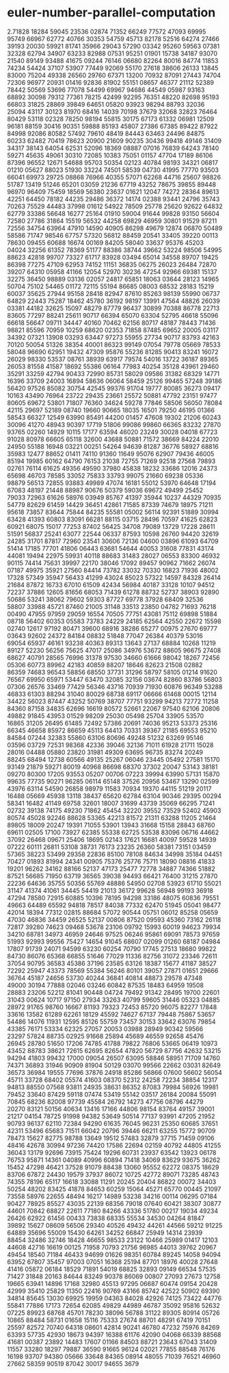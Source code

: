 # euler-number-parallel-computation

2.71828 18284 59045 23536 02874 71352 66249 77572 47093 69995 95749 66967 62772 40766 30353 54759 45713 82178 52516 64274 27466 39193 20030 59921 81741 35966 29043 57290 03342 95260 59563 07381 32328 62794 34907 63233 82988 07531 95251 01901 15738 34187 93070 21540 89149 93488 41675 09244 76146 06680 82264 80016 84774 11853 74234 54424 37107 53907 77449 92069 55170 27618 38606 26133 13845 83000 75204 49338 26560 29760 67371 13200 70932 87091 27443 74704 72306 96977 20931 01416 92836 81902 55151 08657 46377 21112 52389 78442 50569 53696 77078 54499 69967 94686 44549 05987 93163 68892 30098 79312 77361 78215 42499 92295 76351 48220 82698 95193 66803 31825 28869 39849 64651 05820 93923 98294 88793 32036 25094 43117 30123 81970 68416 14039 70198 37679 32068 32823 76464 80429 53118 02328 78250 98194 55815 30175 67173 61332 06981 12509 96181 88159 30416 90351 59888 85193 45807 27386 67385 89422 87922 84998 92086 80582 57492 79610 48419 84443 63463 24496 84875 60233 62482 70419 78623 20900 21609 90235 30436 99418 49146 31409 34317 38143 64054 62531 52096 18369 08887 07016 76839 64243 78140 59271 45635 49061 30310 72085 10383 75051 01157 47704 17189 86106 87396 96552 12671 54688 95703 50354 02123 40784 98193 34321 06817 01210 05627 88023 51930 33224 74501 58539 04730 41995 77770 93503 66041 69973 29725 08868 76966 40355 57071 62268 44716 25607 98826 51787 13419 51246 65201 03059 21236 67719 43252 78675 39855 89448 96970 96409 75459 18569 56380 23637 01621 12047 74272 28364 89613 42251 64450 78182 44235 29486 36372 14174 02388 93441 24796 35743 70263 75529 44483 37998 01612 54922 78509 25778 25620 92622 64832 62779 33386 56648 16277 25164 01910 59004 91644 99828 93150 56604 72580 27786 31864 15519 56532 44258 69829 46959 30801 91529 87211 72556 34754 63964 47910 14590 40905 86298 49679 12874 06870 50489 58586 71747 98546 67757 57320 56812 88459 20541 33405 39220 00113 78630 09455 60688 16674 00169 84205 58040 33637 95376 45203 04024 32256 61352 78369 51177 88386 38744 39662 53224 98506 54995 88623 42818 99707 73327 61717 83928 03494 65014 34558 89707 19425 86398 77275 47109 62953 74152 11151 36835 06275 26023 26484 72870 39207 64310 05958 41166 12054 52970 30236 47254 92966 69381 15137 32275 36450 98889 03136 02057 24817 65851 18063 03644 28123 14965 50704 75102 54465 01172 72115 55194 86685 08003 68532 28183 15219 60037 35625 27944 95158 28418 82947 87610 85263 98139 55990 06737 64829 22443 75287 18462 45780 36192 98197 13991 47564 48826 26039 03381 44182 32625 15097 48279 87779 96437 30899 70388 86778 22713 83605 77297 88241 25611 90717 66394 65070 63304 52795 46618 55096 66618 56647 09711 34447 40160 70462 62156 80717 48187 78443 71436 98821 85596 70959 10259 68620 02353 71858 87485 69652 20005 03117 34392 07321 13908 03293 63447 97273 55955 27734 90717 83793 42163 70120 50054 51326 38354 40001 86323 99149 07054 79778 05669 78533 58048 96690 62951 19432 47309 95876 55236 81285 90413 83241 16072 26029 98330 53537 08761 38939 63917 79574 54016 13722 36187 89365 26053 81558 41587 18692 55386 06164 77983 40254 35128 43961 29460 35291 33259 42794 90433 72990 85731 58029 09586 31382 68329 14771 16396 33709 24003 16894 58636 06064 58459 25126 99465 57248 39186 56420 97526 85082 30754 42545 99376 91704 19777 80085 36273 09417 10163 43490 76964 23722 29435 23661 25572 50881 47792 23151 97477 80605 69672 53801 71807 76360 34624 59278 77846 58506 56050 78084 42115 29697 52189 08740 19660 90665 18035 16501 79250 46195 01366 58543 66327 12549 63990 85491 44200 01457 47608 19302 21206 60243 30096 41270 48943 90397 17719 51806 99086 99860 66365 83232 27870 93765 02260 14929 10115 17177 63594 46020 23249 30028 04018 67723 91028 80978 66605 65118 32600 43688 50881 71572 38669 84224 22010 24950 55188 16948 03221 00251 54264 94639 81287 36776 58927 68816 35983 12477 88652 01411 74110 91360 11649 95076 62907 79436 46005 85194 19985 60162 64790 76153 21038 72755 71269 92518 27568 79893 02761 76114 61625 49356 49590 37980 45838 18232 33686 12016 24373 65698 46703 78585 33052 75833 33793 99075 21660 69238 05336 98879 56513 72855 93883 49989 47074 16181 55012 53970 64648 17194 67083 48197 21448 88987 90676 50379 59036 69672 49499 25452 79033 72963 61626 58976 03949 85767 41397 35944 10237 44329 70935 54779 82629 61459 14429 36451 42861 71585 87339 74679 18975 71211 95618 73857 83644 75844 84235 55581 05002 56114 92391 51889 30994 63428 41393 60803 83091 66281 88115 03715 28496 70597 41625 62823 60921 68075 15017 77253 87402 56425 34708 79089 13729 17228 28611 51591 56837 25241 63077 22544 06337 87593 10598 26760 94420 32619 24285 31701 87817 72960 23541 30606 72136 04600 03896 61093 64709 51414 17185 77701 41806 06443 63681 54644 40053 31608 77831 43174 44081 19494 22975 59931 40118 88683 31483 28027 06553 83300 46932 90115 74414 75631 39997 22170 38046 17092 89457 90962 71662 26074 07187 49975 35921 27560 84414 73782 33032 70330 16823 71936 48002 17328 57349 35947 56433 41299 43024 85023 57322 14597 84328 26414 21684 87872 16733 67010 61509 42434 56984 40187 33128 10107 94512 72237 37886 12605 81656 68053 71439 61278 88732 52737 38903 92890 50686 53241 38062 79602 59303 87727 69778 37928 68409 32536 58807 33988 45721 87460 21005 31148 33513 23850 04782 71693 76218 00490 47955 97959 29059 16554 70505 77751 43081 75112 69898 51884 08718 56402 60353 05583 73783 24229 24185 62564 42550 22672 15598 02740 12617 97192 80471 39600 68916 38286 65277 00975 27670 69777 03643 92602 24372 84184 08832 51848 77047 26384 40379 53016 69054 65937 46161 93238 40363 89313 13643 27137 68884 10268 11219 89127 52230 56256 75625 47017 25086 34976 53672 88605 96675 27408 68627 40791 28565 76996 31378 97530 34660 61666 98042 18267 72456 05306 60773 89962 42183 40859 88207 18646 82623 21508 02882 86359 74683 96543 58856 68550 37731 31296 58797 58105 01214 91620 76567 69950 65971 53447 63470 32085 32156 03674 82860 83786 56803 07306 26576 33469 77429 56346 43716 70939 71930 60876 96349 53288 46833 61303 88294 31040 80029 68738 69117 06666 61468 00015 12114 34422 56023 87447 43252 50769 38707 77751 93299 94213 72772 11258 84360 87158 34835 62696 16619 80572 52661 22067 97540 62106 20806 49882 91845 43953 01529 98209 25030 05498 25704 33905 53570 16865 31205 26495 61485 72492 57386 20691 74036 95213 53373 25316 66345 46658 85972 86659 45113 64413 70331 39367 21185 69553 95210 84584 07244 32383 55860 63106 80696 49248 51232 63269 95146 03596 03729 72531 98368 42336 39046 32136 71011 61928 21711 15028 28016 04488 05880 23820 31981 49309 63695 96735 83274 20249 88245 68494 12738 60566 49135 25267 06046 23445 05492 27581 15170 93149 21879 59271 80019 40968 86698 68370 37302 20047 53143 38181 09270 80300 17205 93553 05207 00706 07223 39994 63990 57131 15870 99635 77735 90271 96285 06114 65148 37526 20956 53467 13290 02599 43976 63114 54590 26858 98979 11583 70934 19370 44115 51219 20117 16488 05669 45938 13118 38437 65620 62784 63104 90346 29395 00294 58341 16482 41149 69758 32601 18007 31699 43739 35069 66295 71241 02732 39138 74175 49230 71862 45454 32220 39552 73529 52402 45903 80574 45028 92246 88628 53365 42213 81572 21311 63288 11205 21464 89805 18009 20247 19391 71055 53901 13943 31668 15158 28843 68760 69611 02505 17100 73927 62385 55338 62725 53538 83096 06716 44662 37092 26468 09671 25406 18695 02143 17621 16681 40097 59528 14939 07222 60111 26811 53108 38731 76173 23235 26360 58381 73151 03459 57365 38223 53499 29358 22836 85100 78108 84634 34998 35184 04451 70427 01893 81994 24341 00905 75376 25776 75711 18090 08816 41833 19201 96262 34162 88166 52137 47173 25477 72778 34887 74366 51882 87521 56685 71950 63719 36565 39038 94493 66421 76400 31215 27870 22236 64636 35755 50356 55769 48886 54950 02708 53923 61710 55021 31147 41374 41061 34445 54419 21013 36172 99628 56948 99193 36918 47294 78580 72915 60885 10396 78195 94298 33186 48075 60836 79551 49663 64489 65592 94818 78517 84038 77332 62470 51945 05041 98477 42014 18394 77312 02815 88684 57072 90544 05751 06012 85258 05659 47030 46836 34459 26525 52137 00806 87520 09593 45360 73162 26118 72817 39280 74623 09468 53678 23106 09792 15993 60019 94623 79934 34210 68781 34973 46959 24646 97525 06246 95861 69091 78573 97659 51993 92993 99556 75427 14654 91045 68607 02099 01260 68187 04984 17807 91739 24071 94599 63230 60254 70790 17745 27513 18680 99822 84730 86076 65368 66855 51646 77029 11336 82756 31072 23346 72611 37054 90795 36583 45386 37196 23585 63126 18387 15677 41187 38527 72292 25947 43373 78569 55384 56246 80101 39057 27871 01651 29666 36764 45187 24656 53730 40244 36841 40814 48873 29578 47348 49000 30194 77888 02046 03246 60842 87535 18483 64959 19508 28883 23206 52212 81041 90448 04724 79492 91342 28495 19700 22601 31043 00624 10717 97150 27934 33263 40799 59605 31446 05323 04885 28972 91765 98760 16667 81193 79323 72453 85720 96075 82277 17848 33616 13582 61289 62261 18129 45592 74627 67137 79448 75867 53657 54486 14076 11931 12595 85126 55759 73457 30153 33642 63076 79854 43385 76171 53334 62325 27057 20053 03988 28949 90342 59566 23297 57824 88735 02925 91668 25894 45689 46559 92658 45476 26945 28780 51650 17206 74785 41788 79822 76806 53665 06419 10973 43452 88783 38621 72615 62695 82654 47820 56729 87756 42632 53215 94294 41803 99432 17000 09054 26507 63095 58846 58951 71709 14760 74371 36893 31946 90909 81904 50129 03070 99566 22662 03031 82649 36573 36984 19555 77696 37876 24918 85286 56866 07600 56602 56054 45711 33728 68402 05574 41603 08370 52312 24258 72234 38854 12317 94813 88550 07568 93811 24935 38631 86352 87083 79984 56926 19981 79452 33640 87429 59118 07474 53419 55142 03517 26184 20084 55091 70845 68236 82008 97739 45584 26792 14273 47756 08796 44279 20270 83121 50156 40634 13416 17166 44806 98154 83764 49157 39001 21217 04154 78725 91998 94382 53649 50514 77137 93991 47205 21952 90793 96137 62110 72384 94290 61635 76045 96231 25350 60685 37651 42311 53496 65683 71511 66042 20796 39446 66211 63255 15772 90709 78473 15627 82775 98788 13649 19512 57483 32879 37715 71459 09106 48416 42678 30994 97236 74420 17586 22694 02159 40792 44805 41255 36043 13179 92696 73915 75424 19296 60731 23937 63542 13923 06178 76753 95871 14361 04089 40996 60894 71418 34069 83629 93675 36262 15452 47298 46421 37528 91079 88438 13060 95552 62272 08375 18629 83706 67872 24430 19579 37937 86072 10725 42772 89071 73285 48743 74355 78196 65117 16618 33088 11291 20245 20404 86822 00072 34403 50254 48202 83425 41878 84653 60259 15064 45271 65770 00445 21097 73558 58976 22655 48494 16217 14989 53238 34216 00114 06295 07184 90427 78925 85527 43035 22139 68356 79018 07640 60421 38307 30877 44601 70842 68827 22611 77180 84266 43336 51780 00217 19034 49234 26426 62922 61456 00433 73838 68335 55534 34530 04264 81847 39892 15627 08609 56506 29340 40526 49432 44261 44566 59212 91225 64889 35696 55009 15430 64261 34252 66847 25949 14314 23939 88454 32486 32746 18428 46655 98533 23122 10466 25989 01417 12103 44608 42716 16619 00125 71958 70793 21756 96985 44013 39762 20967 49454 18540 71184 46433 94699 01626 98351 60784 89245 14058 94094 63952 67807 35457 97003 07051 16368 25194 87701 18976 40028 27648 41416 05872 06184 18529 71891 54019 68825 32893 09149 66534 57535 71427 31848 20163 84644 83249 90378 86069 00807 27093 27673 12758 19665 63941 14896 17168 32980 45513 97295 06687 60474 09154 20428 42999 35410 25829 11350 22416 90769 43166 85742 42522 50902 69390 34814 85645 13030 69925 19959 04363 84028 42926 74125 73422 44776 55841 77886 17173 72654 62085 49829 44989 46787 35092 95816 52632 07225 89923 68768 45701 78230 38096 56788 31122 89305 80914 05726 10865 88484 58731 01658 15116 75333 27674 88701 48291 67419 70151 25597 82572 70740 64318 08601 42814 90241 46780 47232 75976 84269 63393 57735 42930 18673 94397 16388 61176 42090 04068 66339 88568 41681 00387 23892 14483 17607 01166 84503 88721 23643 67043 31409 11557 33280 18297 79887 36590 91665 96124 02021 77855 88548 76176 16198 93707 94380 05666 33648 84365 08914 48055 71039 76521 46960 27662 58359 90519 87042 30017 94655 3679
